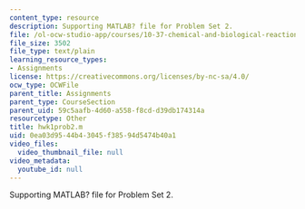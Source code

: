 ```yaml
---
content_type: resource
description: Supporting MATLAB? file for Problem Set 2.
file: /ol-ocw-studio-app/courses/10-37-chemical-and-biological-reaction-engineering-spring-2007/0ea03d9544b43045f38594d5474b40a1_hwk1prob2.m
file_size: 3502
file_type: text/plain
learning_resource_types:
- Assignments
license: https://creativecommons.org/licenses/by-nc-sa/4.0/
ocw_type: OCWFile
parent_title: Assignments
parent_type: CourseSection
parent_uid: 59c5aafb-4d60-a558-f8cd-d39db174314a
resourcetype: Other
title: hwk1prob2.m
uid: 0ea03d95-44b4-3045-f385-94d5474b40a1
video_files:
  video_thumbnail_file: null
video_metadata:
  youtube_id: null
---
```

Supporting MATLAB? file for Problem Set 2.